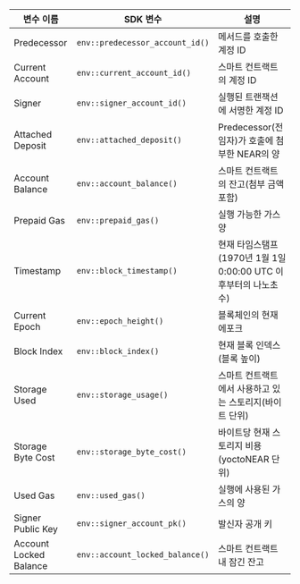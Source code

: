 <TableRs>

| 변수 이름          | SDK 변수                    | 설명                                                            |
| ---------------------- | ------------------------------- | ---------------------------------------------------------------------- |
| Predecessor            | `env::predecessor_account_id()` | 메서드를 호출한 계정 ID                                     |
| Current Account        | `env::current_account_id()`     | 스마트 컨트랙트의 계정 ID                                      |
| Signer                 | `env::signer_account_id()`      | 실행된 트랜잭션에 서명한 계정 ID |
| Attached Deposit       | `env::attached_deposit()`       | Predecessor(전임자)가 호출에 첨부한 NEAR의 양                                   |
| Account Balance        | `env::account_balance()`        | 스마트 컨트랙트의 잔고(첨부 금액 포함)             |
| Prepaid Gas            | `env::prepaid_gas()`            | 실행 가능한 가스 양                                       |
| Timestamp              | `env::block_timestamp()`        | 현재 타임스탬프(1970년 1월 1일 0:00:00 UTC 이후부터의 나노초 수)|
| Current Epoch          | `env::epoch_height()`           | 블록체인의 현재 에포크                                        |
| Block Index            | `env::block_index()`            | 현재 블록 인덱스 (블록 높이)                            |
| Storage Used           | `env::storage_usage()`          | 스마트 컨트랙트에서 사용하고 있는 스토리지(바이트 단위)                            |
| Storage Byte Cost      | `env::storage_byte_cost()`      | 바이트당 현재 스토리지 비용(yoctoNEAR 단위)                      |
| Used Gas               | `env::used_gas()`               | 실행에 사용된 가스의 양                                       |
| Signer Public Key      | `env::signer_account_pk()`      | 발신자 공개 키                                                     |
| Account Locked Balance | `env::account_locked_balance()` | 스마트 컨트랙트 내 잠긴 잔고                           |

</TableRs>